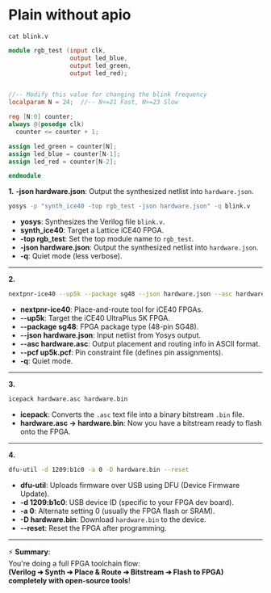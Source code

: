 # Plain without apio

```
cat blink.v
```
>
```verilog
module rgb_test (input clk,
                 output led_blue,
                 output led_green,
                 output led_red);


//-- Modify this value for changing the blink frequency
localparam N = 24;  //-- N<=21 Fast, N>=23 Slow

reg [N:0] counter;
always @(posedge clk)
  counter <= counter + 1;

assign led_green = counter[N];
assign led_blue = counter[N-1];
assign led_red = counter[N-2];

endmodule
```


**1.**  **-json hardware.json**: Output the synthesized netlist into `hardware.json`.
```bash
yosys -p "synth_ice40 -top rgb_test -json hardware.json" -q blink.v
```
- **yosys**: Synthesizes the Verilog file `blink.v`.
- **synth_ice40**: Target a Lattice iCE40 FPGA.
- **-top rgb_test**: Set the top module name to `rgb_test`.
- **-json hardware.json**: Output the synthesized netlist into `hardware.json`.
- **-q**: Quiet mode (less verbose).

---

**2.**  
```bash
nextpnr-ice40 --up5k --package sg48 --json hardware.json --asc hardware.asc --pcf up5k.pcf -q
```
- **nextpnr-ice40**: Place-and-route tool for iCE40 FPGAs.
- **--up5k**: Target the iCE40 UltraPlus 5K FPGA.
- **--package sg48**: FPGA package type (48-pin SG48).
- **--json hardware.json**: Input netlist from Yosys output.
- **--asc hardware.asc**: Output placement and routing info in ASCII format.
- **--pcf up5k.pcf**: Pin constraint file (defines pin assignments).
- **-q**: Quiet mode.

---

**3.**  
```bash
icepack hardware.asc hardware.bin
```
- **icepack**: Converts the `.asc` text file into a binary bitstream `.bin` file.
- **hardware.asc -> hardware.bin**: Now you have a bitstream ready to flash onto the FPGA.

---

**4.**  
```bash
dfu-util -d 1209:b1c0 -a 0 -D hardware.bin --reset
```
- **dfu-util**: Uploads firmware over USB using DFU (Device Firmware Update).
- **-d 1209:b1c0**: USB device ID (specific to your FPGA dev board).
- **-a 0**: Alternate setting 0 (usually the FPGA flash or SRAM).
- **-D hardware.bin**: Download `hardware.bin` to the device.
- **--reset**: Reset the FPGA after programming.

---

⚡ **Summary**:  
You're doing a full FPGA toolchain flow:  
**(Verilog ➔ Synth ➔ Place & Route ➔ Bitstream ➔ Flash to FPGA)**  
**completely with open-source tools**!

